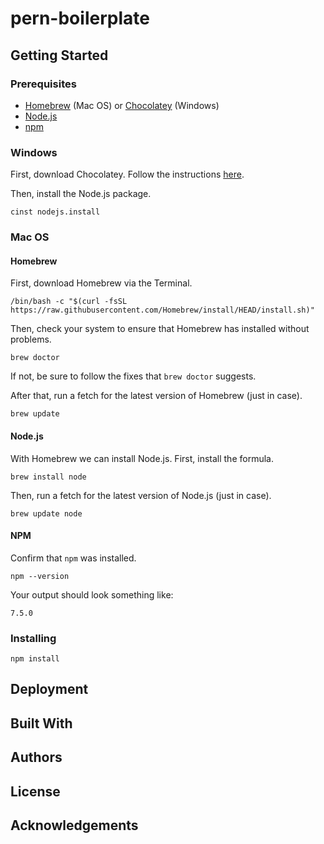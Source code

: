 # pern-boilerplate

## Getting Started
### Prerequisites
- [Homebrew](https://brew.sh/) (Mac OS) or [Chocolatey](https://docs.chocolatey.org/en-us/) (Windows)
- [Node.js](https://nodejs.org/en/)
- [npm](https://www.npmjs.com/)

### Windows
First, download Chocolatey. Follow the instructions [here](https://docs.chocolatey.org/en-us/choco/setup#installing-chocolatey).

Then, install the Node.js package.
```
cinst nodejs.install
```

### Mac OS
#### Homebrew
First, download Homebrew via the Terminal.
```
/bin/bash -c "$(curl -fsSL https://raw.githubusercontent.com/Homebrew/install/HEAD/install.sh)"
```

Then, check your system to ensure that Homebrew has installed without problems.
```
brew doctor
```
If not, be sure to follow the fixes that `brew doctor` suggests.

After that, run a fetch for the latest version of Homebrew (just in case).
```
brew update
```

#### Node.js
With Homebrew we can install Node.js. First, install the formula.
```
brew install node
```

Then, run a fetch for the latest version of Node.js (just in case).
```
brew update node
```

#### NPM
Confirm that `npm` was installed.
```
npm --version
```
Your output should look something like:
```
7.5.0    
```

### Installing
```
npm install
```

## Deployment
## Built With
## Authors
## License
## Acknowledgements

